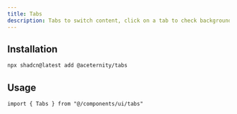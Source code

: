 ```yaml
---
title: Tabs
description: Tabs to switch content, click on a tab to check background animation.
---
```


## Installation

```bash
npx shadcn@latest add @aceternity/tabs
```

## Usage

```tsx showLineNumbers
import { Tabs } from "@/components/ui/tabs"
```
